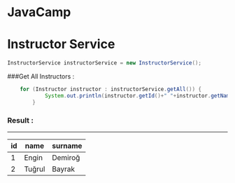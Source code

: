 # JavaCamp 

# Instructor Service
```Java
InstructorService instructorService = new InstructorService();
```
###Get All Instructors : 
```Java
	for (Instructor instructor : instructorService.getAll()) {
			System.out.println(instructor.getId()+" "+instructor.getName()+" "+instructor.getSurname());
		}
 ```

### Result : 
-------------------------

|id|name|surname|
|--|---|---|
|1|Engin|Demiroğ|
|2|Tuğrul|Bayrak|

